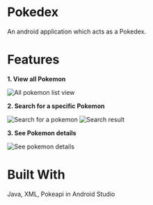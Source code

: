 # Pokedex

An android application which acts as a Pokedex.

# Features

**1. View all Pokemon**

![All pokemon list view](/Screenshots/scroll_activity.jpg)

**2. Search for a specific Pokemon**

![Search for a pokemon](/Screenshots/search_activity.jpg)
![Search result](/Screenshots/search_result_activity.jpg)

**3. See Pokemon details**

![See pokemon details](/Screenshots/detailed_activity.jpg)

# Built With

Java, XML, Pokeapi in Android Studio
